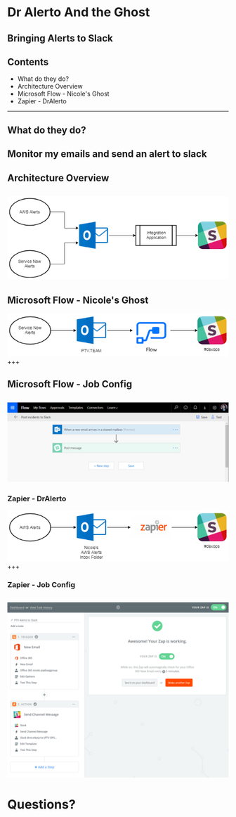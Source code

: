 [comment]: <> (https://gitpitch.com/willstobo/spps-brownbags/master?p=dr-alerto-and-the-ghost)
# Dr Alerto And the Ghost
Bringing Alerts to Slack
---
## Contents
- What do they do?
- Architecture Overview
- Microsoft Flow - Nicole's Ghost
- Zapier - DrAlerto
---
## What do they do?
Monitor my emails and send an alert to slack
---
## Architecture Overview
![Alerts to Slack overview](dr-alerto-and-the-ghost/overview.png)
---
## Microsoft Flow - Nicole's Ghost
![ghost overview](dr-alerto-and-the-ghost/ghost.png)
+++
## Microsoft Flow - Job Config
![ghost overview](dr-alerto-and-the-ghost/flow.png)
---
### Zapier - DrAlerto
![Dr Alerto overview](dr-alerto-and-the-ghost/dralerto.png)
+++
### Zapier - Job Config
![Dr Alerto overview](dr-alerto-and-the-ghost/zapier.png)
---
# Questions?